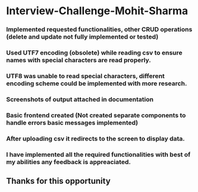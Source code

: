 # Interview-Challenge-Mohit-Sharma

### Implemented requested functionalities, other CRUD operations (delete and update not fully implemented or tested) 
### Used UTF7 encoding (obsolete) while reading csv to ensure names with special characters are read properly.  
### UTF8 was unable to read special characters, different encoding scheme could be implemented with more research.

### Screenshots of output attached in documentation

### Basic frontend created (Not created separate components to handle errors basic messages implemented)

### After uploading csv it redirects to the screen to display data.

### I have implemented all the required functionalities with best of my abilities any feedback is appreaciated.

## Thanks for this opportunity

